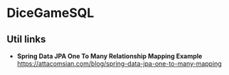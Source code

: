 # DiceGameSQL

## Util links

- **Spring Data JPA One To Many Relationship Mapping Example** https://attacomsian.com/blog/spring-data-jpa-one-to-many-mapping